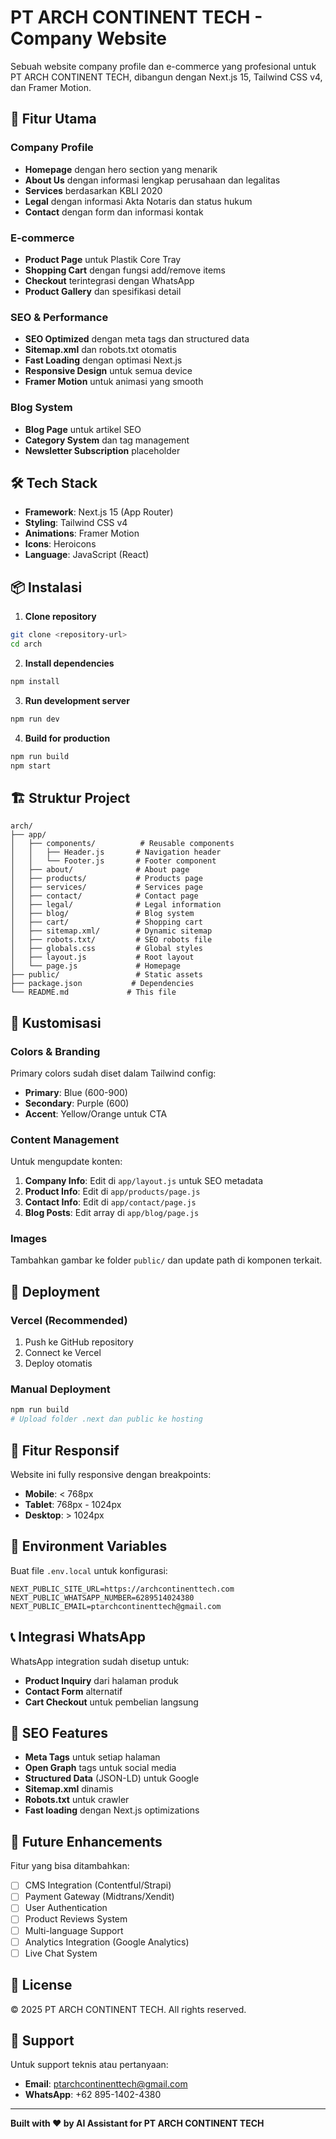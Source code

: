# PT ARCH CONTINENT TECH - Company Website

Sebuah website company profile dan e-commerce yang profesional untuk PT ARCH CONTINENT TECH, dibangun dengan Next.js 15, Tailwind CSS v4, dan Framer Motion.

## 🚀 Fitur Utama

### Company Profile

- **Homepage** dengan hero section yang menarik
- **About Us** dengan informasi lengkap perusahaan dan legalitas
- **Services** berdasarkan KBLI 2020
- **Legal** dengan informasi Akta Notaris dan status hukum
- **Contact** dengan form dan informasi kontak

### E-commerce

- **Product Page** untuk Plastik Core Tray
- **Shopping Cart** dengan fungsi add/remove items
- **Checkout** terintegrasi dengan WhatsApp
- **Product Gallery** dan spesifikasi detail

### SEO & Performance

- **SEO Optimized** dengan meta tags dan structured data
- **Sitemap.xml** dan robots.txt otomatis
- **Fast Loading** dengan optimasi Next.js
- **Responsive Design** untuk semua device
- **Framer Motion** untuk animasi yang smooth

### Blog System

- **Blog Page** untuk artikel SEO
- **Category System** dan tag management
- **Newsletter Subscription** placeholder

## 🛠 Tech Stack

- **Framework**: Next.js 15 (App Router)
- **Styling**: Tailwind CSS v4
- **Animations**: Framer Motion
- **Icons**: Heroicons
- **Language**: JavaScript (React)

## 📦 Instalasi

1. **Clone repository**

```bash
git clone <repository-url>
cd arch
```

2. **Install dependencies**

```bash
npm install
```

3. **Run development server**

```bash
npm run dev
```

4. **Build for production**

```bash
npm run build
npm start
```

## 🏗 Struktur Project

```
arch/
├── app/
│   ├── components/          # Reusable components
│   │   ├── Header.js       # Navigation header
│   │   └── Footer.js       # Footer component
│   ├── about/              # About page
│   ├── products/           # Products page
│   ├── services/           # Services page
│   ├── contact/            # Contact page
│   ├── legal/              # Legal information
│   ├── blog/               # Blog system
│   ├── cart/               # Shopping cart
│   ├── sitemap.xml/        # Dynamic sitemap
│   ├── robots.txt/         # SEO robots file
│   ├── globals.css         # Global styles
│   ├── layout.js           # Root layout
│   └── page.js             # Homepage
├── public/                 # Static assets
├── package.json           # Dependencies
└── README.md             # This file
```

## 🎨 Kustomisasi

### Colors & Branding

Primary colors sudah diset dalam Tailwind config:

- **Primary**: Blue (600-900)
- **Secondary**: Purple (600)
- **Accent**: Yellow/Orange untuk CTA

### Content Management

Untuk mengupdate konten:

1. **Company Info**: Edit di `app/layout.js` untuk SEO metadata
2. **Product Info**: Edit di `app/products/page.js`
3. **Contact Info**: Edit di `app/contact/page.js`
4. **Blog Posts**: Edit array di `app/blog/page.js`

### Images

Tambahkan gambar ke folder `public/` dan update path di komponen terkait.

## 🚀 Deployment

### Vercel (Recommended)

1. Push ke GitHub repository
2. Connect ke Vercel
3. Deploy otomatis

### Manual Deployment

```bash
npm run build
# Upload folder .next dan public ke hosting
```

## 📱 Fitur Responsif

Website ini fully responsive dengan breakpoints:

- **Mobile**: < 768px
- **Tablet**: 768px - 1024px
- **Desktop**: > 1024px

## 🔧 Environment Variables

Buat file `.env.local` untuk konfigurasi:

```env
NEXT_PUBLIC_SITE_URL=https://archcontinenttech.com
NEXT_PUBLIC_WHATSAPP_NUMBER=6289514024380
NEXT_PUBLIC_EMAIL=ptarchcontinenttech@gmail.com
```

## 📞 Integrasi WhatsApp

WhatsApp integration sudah disetup untuk:

- **Product Inquiry** dari halaman produk
- **Contact Form** alternatif
- **Cart Checkout** untuk pembelian langsung

## 🎯 SEO Features

- **Meta Tags** untuk setiap halaman
- **Open Graph** tags untuk social media
- **Structured Data** (JSON-LD) untuk Google
- **Sitemap.xml** dinamis
- **Robots.txt** untuk crawler
- **Fast loading** dengan Next.js optimizations

## 🔄 Future Enhancements

Fitur yang bisa ditambahkan:

- [ ] CMS Integration (Contentful/Strapi)
- [ ] Payment Gateway (Midtrans/Xendit)
- [ ] User Authentication
- [ ] Product Reviews System
- [ ] Multi-language Support
- [ ] Analytics Integration (Google Analytics)
- [ ] Live Chat System

## 📄 License

© 2025 PT ARCH CONTINENT TECH. All rights reserved.

## 👥 Support

Untuk support teknis atau pertanyaan:

- **Email**: ptarchcontinenttech@gmail.com
- **WhatsApp**: +62 895-1402-4380

---

**Built with ❤️ by AI Assistant for PT ARCH CONTINENT TECH**
